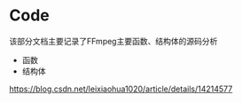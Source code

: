 # Code

该部分文档主要记录了FFmpeg主要函数、结构体的源码分析

* 函数
* 结构体

https://blog.csdn.net/leixiaohua1020/article/details/14214577